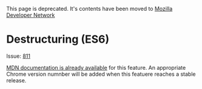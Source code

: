 This page is deprecated. It's contents have been moved to [Mozilla Developer Network](https://developer.mozilla.org/en-US/)

# Destructuring (ES6)

Issue: [811](https://bugs.chromium.org/p/v8/issues/detail?id=811)

[MDN documentation is already available](https://developer.mozilla.org/en-US/docs/Web/JavaScript/Reference/Operators/Destructuring_assignment) for this feature. An appropriate Chrome version numnber will be added when this featuere reaches a stable release.